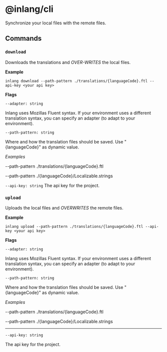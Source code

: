 # @inlang/cli

Synchronize your local files with the remote files.

## Commands

### `download`

Downloads the translations and _OVER-WRITES_ the local files.

**Example**

`inlang download --path-pattern ./translations/{languageCode}.ftl --api-key <your api key>`

**Flags**

`--adapter: string`

Inlang uses Mozillas Fluent syntax. If your environment uses a different translation syntax, you can specify an adapter (to adapt to your environment).

`--path-pattern: string`

Where and how the translation files should be saved. Use "{languageCode}" as dynamic value.

_Examples_

--path-pattern ./translations/{languageCode}.ftl

--path-pattern ./{languageCode}/Localizable.strings

`--api-key: string`
The api key for the project.

### `upload`

Uploads the local files and _OVERWRITES_ the remote files.

**Example**

`inlang upload --path-pattern ./translations/{languageCode}.ftl --api-key <your api key>`

**Flags**

`--adapter: string`

Inlang uses Mozillas Fluent syntax. If your environment uses a different translation syntax, you can specify an adapter (to adapt to your environment).

`--path-pattern: string`

Where and how the translation files should be saved. Use "{languageCode}" as dynamic value.

_Examples_

--path-pattern ./translations/{languageCode}.ftl

--path-pattern ./{languageCode}/Localizable.strings

---

`--api-key: string`

The api key for the project.
